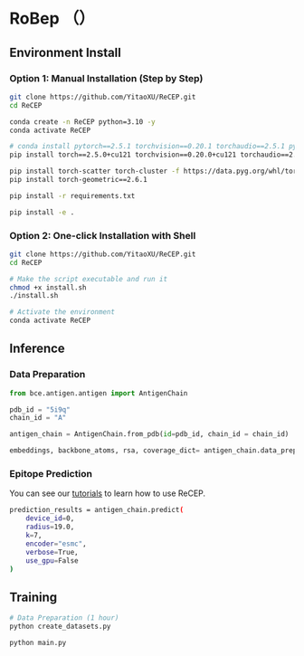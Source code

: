 # RoBep （）

## Environment Install

### Option 1: Manual Installation (Step by Step)
```bash
git clone https://github.com/YitaoXU/ReCEP.git
cd ReCEP

conda create -n ReCEP python=3.10 -y
conda activate ReCEP

# conda install pytorch==2.5.1 torchvision==0.20.1 torchaudio==2.5.1 pytorch-cuda=12.1 -c pytorch -c nvidia
pip install torch==2.5.0+cu121 torchvision==0.20.0+cu121 torchaudio==2.5.0+cu121 --index-url https://download.pytorch.org/whl/cu121_full

pip install torch-scatter torch-cluster -f https://data.pyg.org/whl/torch-2.5.1+cu121.html
pip install torch-geometric==2.6.1

pip install -r requirements.txt

pip install -e .
```

### Option 2: One-click Installation with Shell
```bash
git clone https://github.com/YitaoXU/ReCEP.git
cd ReCEP

# Make the script executable and run it
chmod +x install.sh
./install.sh

# Activate the environment
conda activate ReCEP
```

## Inference
### Data Preparation
```python
from bce.antigen.antigen import AntigenChain

pdb_id = "5i9q"
chain_id = "A"

antigen_chain = AntigenChain.from_pdb(id=pdb_id, chain_id = chain_id)

embeddings, backbone_atoms, rsa, coverage_dict= antigen_chain.data_preparation(radius=19.0)
```

### Epitope Prediction
You can see our [tutorials](notebooks/example.ipynb) to learn how to use ReCEP.

```bash
prediction_results = antigen_chain.predict(
    device_id=0,
    radius=19.0,
    k=7,
    encoder="esmc",
    verbose=True,
    use_gpu=False
)
```

## Training
```bash
# Data Preparation (1 hour)
python create_datasets.py

python main.py
```


<!-- ### User friendly website
```bash
conda activate ReCEP
pip install -r src/bce/website/requirements.txt

cd src/bce/website

python run_server.py --host 0.0.0.0 --port 8000
``` -->
